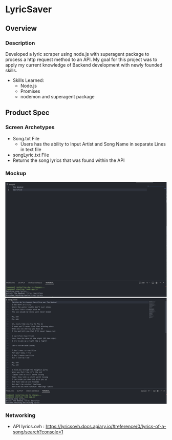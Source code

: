 # LyricSaver

## Overview
### Description

Developed a lyric scraper using node.js with superagent package to process a http request method to an API. My goal for this project was to apply my current knowledge of Backend development with newly founded skills.

* Skills Learned:
    * Node.js
    * Promises
    * nodemon and superagent package

## Product Spec

### Screen Archetypes

* Song.txt File
   * Users has the ability to Input Artist and Song Name in separate Lines in text file
* songLyric.txt File
 * Returns the song lyrics that was found within the API

### Mockup
<img src="https://github.com/Angel39706/LyricSaver/blob/main/Images/songFile.png" width ="650"/> <img src= "https://github.com/Angel39706/LyricSaver/blob/main/Images/lyricFile.png" width="650"/>


### Networking
- API lyrics.ovh : https://lyricsovh.docs.apiary.io/#reference/0/lyrics-of-a-song/search?console=1